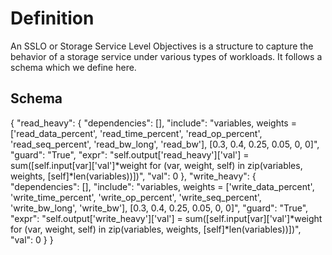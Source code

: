 # Definition
An SSLO or Storage Service Level Objectives is a structure to capture the behavior of a storage service under various types of workloads. It follows a schema which we define here.
## Schema
{
    "read_heavy": {
        "dependencies": [],
        "include": "variables, weights = ['read_data_percent', 'read_time_percent', 'read_op_percent', 'read_seq_percent', 'read_bw_long', 'read_bw'], [0.3, 0.4, 0.25, 0.05, 0, 0]",
        "guard": "True",
        "expr": "self.output['read_heavy']['val'] = sum([self.input[var]['val']*weight for (var, weight, self) in zip(variables, weights, [self]*len(variables))])",
        "val": 0
    },
    "write_heavy": {
        "dependencies": [],
        "include": "variables, weights = ['write_data_percent', 'write_time_percent', 'write_op_percent', 'write_seq_percent', 'write_bw_long', 'write_bw'], [0.3, 0.4, 0.25, 0.05, 0, 0]",
        "guard": "True",
        "expr": "self.output['write_heavy']['val'] = sum([self.input[var]['val']*weight for (var, weight, self) in zip(variables, weights, [self]*len(variables))])",
        "val": 0
    }
}
